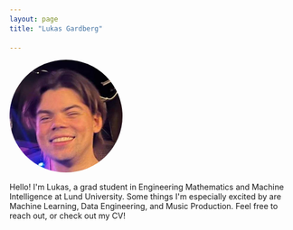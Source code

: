 ```yaml
---
layout: page
title: "Lukas Gardberg"

---
```

<!-- Add a round profile picture -->
<img src="/assets/images/profilepic.jpg" alt="Profile Picture" class="profile-picture" width="200" height="200" style="border-radius: 50%;">

Hello! I'm Lukas, a grad student in Engineering Mathematics and Machine Intelligence at Lund University. Some things I'm especially excited by are Machine Learning, Data Engineering, and Music Production. Feel free to reach out, or check out my CV!
